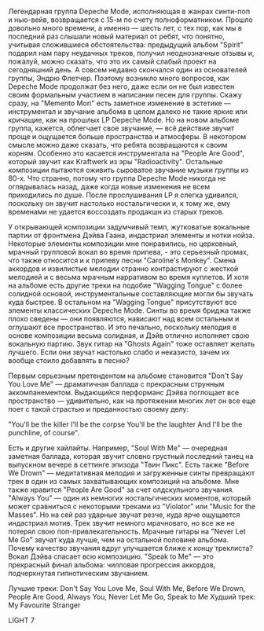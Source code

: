 Легендарная группа Depeche Mode, исполняющая в жанрах синти-поп и нью-вейв, возвращается с 15-м по счету полноформатником. Прошло довольно много времени, а именно — шесть лет, с тех пор, как мы в последний раз слышали новый материал от ребят, что понятно, учитывая сложившиеся обстоятельства: предыдущий альбом "Spirit" подарил нам пару неудачных треков, получил неоднозначные отзывы и, пожалуй, можно сказать, что это их самый слабый проект на сегодняшний день. А совсем недавно скончался один из основателей группы, Эндрю Флетчер. Поэтому возникло много вопросов, как Depeche Mode продолжат без него, даже если он не был известен своим формальным участием в написании песен для группы. Скажу сразу, на "Memento Mori" есть заметное изменение в эстетике — инструментал и звучание альбома в целом далеко не такие яркие или кричащие, как на прошлых LP Depeche Mode. Но на новом альбоме группа, кажется, облегчает свое звучание, — всё действие звучит проще и ощущается больше пространства и атмосферы. В некотором смысле можно даже сказать, что ребята возвращаются к своим корням. Особенно это касается инструментала на "People Are Good", который звучит как Kraftwerk из эры "Radioactivity". Остальные композиции пытаются оживить сыроватое звучание музыки группы из 80-х. Что странно, потому что группа Depeche Mode никогда не оглядывалась назад, даже когда новые изменения не всем приходились по душе. После прослушивания LP я слегка удивился, поскольку он звучит настолько ностальгически и, к тому же, ему временами не удается воссоздать продакшн из старых треков.

У открывающей композиции задумчивый темп, жутковатые вокальные партии от фронтмена Дэйва Гаана, индастриал элементы и нотки нойза. Некоторые элементы композиции мне понравились, но церковный, мрачный групповой вокал во время припева, - это серьезный промах, что также относится и к припеву песни "Caroline's Monkey". Смена аккордов и извилистые мелодии странно контрастируют с жесткой мелодией и с весьма мрачным нарративом во время куплетов. И хотя на альбоме есть другие треки на подобие "Wagging Tongue" с более солидной основой, инструментальные составляющие могли бы звучать куда быстрее. В остальном на "Wagging Tongue" присутствуют все элементы классических Depeche Mode. Синты во время бриджа также плохо сведены — они появляются, нависают над всем остальным и оглушают все пространство. И это печально, поскольку мелодия в основе композиции весьма солидная, и Дэйв отлично исполняет свою вокальную партию. Звук гитар на "Ghosts Again" тоже оставляет желать лучшего. Если они звучат настолько слабо и неказисто, зачем их вообще стоило добавлять в песню?

Первым серьезным претендентом на альбоме становится "Don't Say You Love Me" — драматичная баллада с прекрасным струнным аккомпанементом. Выдающийся перформанс Дэйва поглощает все пространство — удивительно, как на протяжении многих лет он все еще поет с такой страстью и преданностью своему делу:

"You'll be the killer
I'll be the corpse
You'll be the laughter
And I'll be the punchline, of course".

Есть и другие хайлайты. Например, "Soul With Me" — очередная заметная баллада, которая звучит словно грустный последний танец на выпускном вечере в сеттинге эпизода "Твин Пикс". Есть также "Before We Drown" — медитативная мелодия и загруженные синты превращают трек в один из самых захватывающих композиций на альбоме. Мне также нравится "People Are Good" за счет олдскульного звучания. "Always You" — один из немногих ностальгических моментов, который может сравниться с некоторыми треками из "Violator" или "Music for the Masses". Но на сей раз ударные звучат резче, куда ярче ощущается индастриал мотив. Трек звучит немного мрачновато, но все же не потерял свою поп-привлекательность. Мрачные гитары на "Never Let Me Go" звучат куда лучше, чем на остальной половине альбома. Почему качество звучания вдруг улучшается ближе к концу треклиста? Вокал Дэйва спасает всю композицию. "Speak to Me" — это прекрасный финал альбома: чилловая прогрессия аккордов, подчеркнутая гипнотическим звучанием.

Лучшие треки: Don't Say You Love Me, Soul With Me, Before We Drown, People Are Good, Always You, Never Let Me Go, Speak to Me
Худший трек: My Favourite Stranger

LIGHT 7
